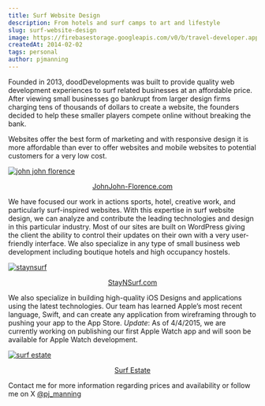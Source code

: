 ```yaml
---
title: Surf Website Design
description: From hotels and surf camps to art and lifestyle
slug: surf-website-design
image: https://firebasestorage.googleapis.com/v0/b/travel-developer.appspot.com/o/posts%2Fsurf-website-design%2FstaynsurfiMac.png?alt=media&token=77dbfbb3-1397-4ef5-a42b-1d0d8fd5f01d
createdAt: 2014-02-02
tags: personal
author: pjmanning
---
```


Founded in 2013, doodDevelopments was built to provide quality web development experiences to surf related businesses at an affordable price. After viewing small businesses go bankrupt from larger design firms charging tens of thousands of dollars to create a website, the founders decided to help these smaller players compete online without breaking the bank.

Websites offer the best form of marketing and with responsive design it is more affordable than ever to offer websites and mobile websites to potential customers for a very low cost.

[![john john florence](https://firebasestorage.googleapis.com/v0/b/travel-developer.appspot.com/o/posts%2Fsurf-website-design%2FjjFlorenceiMac.png?alt=media&token=e54bd168-89d2-44a8-b148-398dda8da7ae)](https://johnjohn-florence.com)

<p style="text-align:center;"><a href="https://johnjohn-florence.com" target="_blank"">JohnJohn-Florence.com</a></p>

We have focused our work in actions sports, hotel, creative work, and particularly surf-inspired websites. With this expertise in surf website design, we can analyze and contribute the leading technologies and design in this particular industry. Most of our sites are built on WordPress giving the client the ability to control their updates on their own with a very user-friendly interface. We also specialize in any type of small business web development including boutique hotels and high occupancy hostels.

[![staynsurf](https://firebasestorage.googleapis.com/v0/b/travel-developer.appspot.com/o/posts%2Fsurf-website-design%2FstaynsurfiMac.png?alt=media&token=77dbfbb3-1397-4ef5-a42b-1d0d8fd5f01d)](https://staynsurf.com/)

<p style="text-align:center;"><a href="https://staynsurf.com/" target="_blank"">StayNSurf.com</a></p>

We also specialize in building high-quality iOS Designs and applications using the latest technologies. Our team has learned Apple’s most recent language, Swift, and can create any application from wireframing through to pushing your app to the App Store. _Update_: As of 4/4/2015, we are currently working on publishing our first Apple Watch app and will soon be available for Apple Watch development.

[![surf estate](https://firebasestorage.googleapis.com/v0/b/travel-developer.appspot.com/o/posts%2Fsurf-website-design%2FiphoneWatchSurfEstate.png?alt=media&token=3f5ae2a3-4b7c-4529-bc4a-cd5053d34c76)](https://itunes.apple.com/us/app/surf-estate/id898021232?mt=8)

<p style="text-align:center;"><a href="https://itunes.apple.com/us/app/surf-estate/id898021232?mt=8" target="_blank"">Surf Estate</a></p>

Contact me for more information regarding prices and availability or follow me on X [@pj_manning](https://x.com/pj_manning)
